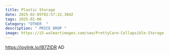 ```yaml
---
title: Plastic Storage
date: 2025-02-05T02:57:22.304Z
tags: 2025-02-06
Category: "OTHER  "
description: " PRICE DROP "
image: https://i5.walmartimages.com/seo/PrettyCare-Collapsible-Storage-Bins-Lids-3-Pack-Folding-Box-Doors-Wheels-19-gal-Stackable-Plastic-Closet-Organizer-Bedroom-Living-Room-Office_409789fe-465f-47b3-a3e5-b0b3d57ed56b.d2c1d4b3d8b7c75139a0a22d97d9835c.jpeg?odnHeight=640&odnWidth=640&odnBg=FFFFFF
---
```

https://joylink.io/lB7ZIDR   AD